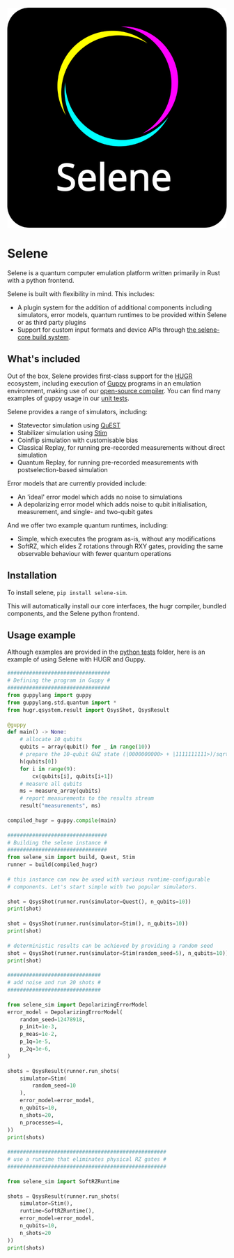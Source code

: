 ![Selene Logo](assets/selene_logo.svg)


# Selene
Selene is a quantum computer emulation platform written primarily in Rust with a python frontend.

Selene is built with flexibility in mind. This includes:
- A plugin system for the addition of additional components including simulators, error models, quantum runtimes to be provided within Selene or as third party plugins
- Support for custom input formats and device APIs through [the selene-core build system](selene-core/python/selene_core/build_utils).

## What's included

Out of the box, Selene provides first-class support for the [HUGR](https://github.com/CQCL/hugr) ecosystem, including execution of [Guppy](https://github.com/CQCL/guppy) programs in an emulation environment, making use of our [open-source compiler](selene-compilers/hugr_qis). You can find many examples of guppy usage in our [unit tests](selene-sim/python/tests/test_guppy.py).

Selene provides a range of simulators, including:
- Statevector simulation using [QuEST](https://github.com/QuEST-Kit/QuEST)
- Stabilizer simulation using [Stim](https://github.com/quantumlib/Stim)
- Coinflip simulation with customisable bias
- Classical Replay, for running pre-recorded measurements without direct simulation
- Quantum Replay, for running pre-recorded measurements with postselection-based simulation

Error models that are currently provided include:
- An 'ideal' error model which adds no noise to simulations
- A depolarizing error model which adds noise to qubit initialisation, measurement, and single- and two-qubit gates

And we offer two example quantum runtimes, including:
- Simple, which executes the program as-is, without any modifications
- SoftRZ, which elides Z rotations through RXY gates, providing the same observable behaviour with fewer quantum operations

## Installation

To install selene, `pip install selene-sim`.

This will automatically install our core interfaces, the hugr compiler, bundled components, and the Selene python frontend.

## Usage example

Although examples are provided in the [python tests](selene-sim/python/tests) folder, here is an example of using Selene with HUGR and Guppy.

```python
#################################
# Defining the program in Guppy #
#################################
from guppylang import guppy
from guppylang.std.quantum import *
from hugr.qsystem.result import QsysShot, QsysResult

@guppy
def main() -> None:
    # allocate 10 qubits
    qubits = array(qubit() for _ in range(10))
    # prepare the 10-qubit GHZ state (|0000000000> + |1111111111>)/sqrt(2)
    h(qubits[0])
    for i in range(9):
        cx(qubits[i], qubits[i+1])
    # measure all qubits
    ms = measure_array(qubits)
    # report measurements to the results stream
    result("measurements", ms)

compiled_hugr = guppy.compile(main)

################################
# Building the selene instance #
################################
from selene_sim import build, Quest, Stim
runner = build(compiled_hugr)

# this instance can now be used with various runtime-configurable
# components. Let's start simple with two popular simulators.

shot = QsysShot(runner.run(simulator=Quest(), n_qubits=10))
print(shot)

shot = QsysShot(runner.run(simulator=Stim(), n_qubits=10))
print(shot)

# deterministic results can be achieved by providing a random seed
shot = QsysShot(runner.run(simulator=Stim(random_seed=5), n_qubits=10))
print(shot)

##############################
# add noise and run 20 shots #
##############################

from selene_sim import DepolarizingErrorModel
error_model = DepolarizingErrorModel(
    random_seed=12478918,
    p_init=1e-3,
    p_meas=1e-2,
    p_1q=1e-5,
    p_2q=1e-6,
)

shots = QsysResult(runner.run_shots(
    simulator=Stim(
        random_seed=10
    ), 
    error_model=error_model,
    n_qubits=10,
    n_shots=20,
    n_processes=4,
))
print(shots)

###################################################
# use a runtime that eliminates physical RZ gates #
###################################################

from selene_sim import SoftRZRuntime

shots = QsysResult(runner.run_shots(
    simulator=Stim(),
    runtime=SoftRZRuntime(),
    error_model=error_model,
    n_qubits=10,
    n_shots=20
))
print(shots)
```
